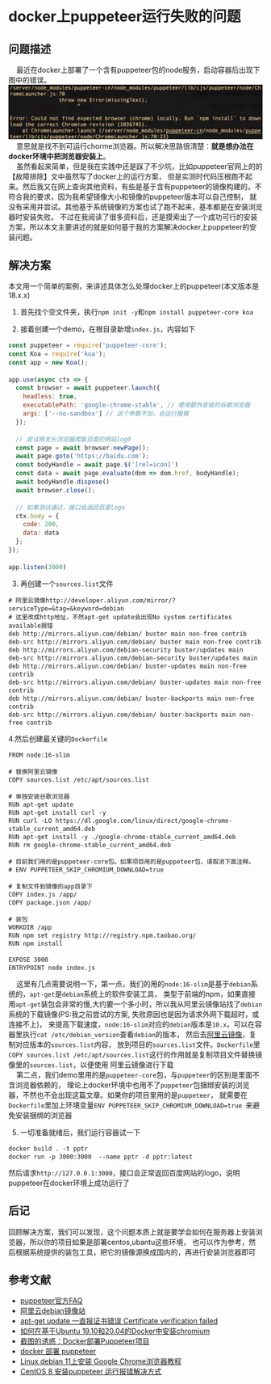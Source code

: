# docker上puppeteer运行失败的问题

## 问题描述
&nbsp;&nbsp;&nbsp;&nbsp;最近在docker上部署了一个含有puppeteer包的node服务，启动容器后出现下图中的错误。
![1](./docker上puppeteer运行失败/1.png)
&nbsp;&nbsp;&nbsp;&nbsp;意思就是找不到可运行chorme浏览器。所以解决思路很清楚：**就是想办法在
docker环境中把浏览器安装上**。
<br>
&nbsp;&nbsp;&nbsp;&nbsp;虽然看起来简单，但是我在实践中还是踩了不少坑，比如puppeteer官网上的的【故障排除】文中虽然写了docker上的运行方案，
但是实测时代码压根跑不起来。然后我又在网上查询其他资料，有些是基于含有puppeteer的镜像构建的，不符合我的要求，因为我希望镜像大小和镜像的puppeteer版本可以自己控制，
就没有采用并尝试。其他基于系统镜像的方案也试了跑不起来，基本都是在安装浏览器时安装失败。
  不过在我阅读了很多资料后，还是摸索出了一个成功可行的安装方案，所以本文主要讲述的就是如何基于我的方案解决docker上puppeteer的安装问题。

## 解决方案
本文用一个简单的案例，来讲述具体怎么处理docker上的puppeteer(本文版本是18.x.x)

1. 首先找个空文件夹，执行`npm init -y`和`npm install puppeteer-core koa`

2. 接着创建一个demo，在根目录新增`index.js`，内容如下
```js
const puppeteer = require('puppeteer-core');
const Koa = require('koa');
const app = new Koa();

app.use(async ctx => {
  const browser = await puppeteer.launch({
    headless: true,
    executablePath: 'google-chrome-stable', // 使用额外安装的谷歌浏览器
    args: ['--no-sandbox'] // 这个参数不加，会运行报错
  });

  // 尝试用无头浏览器爬取百度的网站log0
  const page = await browser.newPage();
  await page.goto('https://baidu.com');
  const bodyHandle = await page.$('[rel=icon]')
  const data = await page.evaluate(dom => dom.href, bodyHandle);
  await bodyHandle.dispose()
  await browser.close();

  // 如果测试通过，接口会返回百度logo
  ctx.body = {
    code: 200,
    data: data
  };
});

app.listen(3000)
```

3. 再创建一个`sources.list`文件
```
# 阿里云镜像http://developer.aliyun.com/mirror/?serviceType=&tag=&keyword=debian
# 这里改成http地址，不然apt-get update会出现No system certificates available报错
deb http://mirrors.aliyun.com/debian/ buster main non-free contrib
deb-src http://mirrors.aliyun.com/debian/ buster main non-free contrib
deb http://mirrors.aliyun.com/debian-security buster/updates main
deb-src http://mirrors.aliyun.com/debian-security buster/updates main
deb http://mirrors.aliyun.com/debian/ buster-updates main non-free contrib
deb-src http://mirrors.aliyun.com/debian/ buster-updates main non-free contrib
deb http://mirrors.aliyun.com/debian/ buster-backports main non-free contrib
deb-src http://mirrors.aliyun.com/debian/ buster-backports main non-free contrib
```

4.然后创建最关键的`Dockerfile`
```docker
FROM node:16-slim

# 替换阿里云镜像
COPY sources.list /etc/apt/sources.list

# 单独安装谷歌浏览器
RUN apt-get update   
RUN apt-get install curl -y
RUN curl -LO https://dl.google.com/linux/direct/google-chrome-stable_current_amd64.deb
RUN apt-get install -y ./google-chrome-stable_current_amd64.deb
RUN rm google-chrome-stable_current_amd64.deb 

# 目前我们用的是puppeteer-core包。如果项目用的是puppeteer包，请取消下面注释。
# ENV PUPPETEER_SKIP_CHROMIUM_DOWNLOAD=true 

# 复制文件到镜像的app目录下
COPY index.js /app/
COPY package.json /app/

# 装包
WORKDIR /app
RUN npm set registry http://registry.npm.taobao.org/ 
RUN npm install

EXPOSE 3000
ENTRYPOINT node index.js
```
&nbsp;&nbsp;&nbsp;&nbsp;这里有几点需要说明一下，第一点，我们的用的`node:16-slim`是基于`debian`系统的，`apt-get`是`debian`系统上的软件安装工具，
类型于前端的npm，如果直接用`apt-get`装包会非常的慢,大约要一个多小时，所以我从阿里云镜像站找了`debian`系统的下载镜像(PS:我之前尝试的方案,
失败原因也是因为请求外网下载超时，或连接不上)，
来提高下载速度，`node:16-slim`对应的`debian`版本是`10.x`，可以在容器里执行`cat /etc/debian_version`查看`debian`的版本，
然后去[阿里云镜像](https://developer.aliyun.com/mirror/debian?spm=a2c6h.13651102.0.0.7fb11b11tS5vjI)，复制对应版本的`sources.list`内容，
放到项目的`sources.list`文件。`Dockerfile`里`COPY sources.list /etc/apt/sources.list`这行的作用就是复制项目文件替换镜像里的`sources.list`，以便使用
阿里云镜像进行下载
<br/>
&nbsp;&nbsp;&nbsp;&nbsp;第二点，我们demo里用的是`puppeteer-core`包，与`puppeteer`的区别是里面不含浏览器依赖的，
理论上docker环境中也用不了`puppeteer`包捆绑安装的浏览器，不然也不会出现这篇文章。如果你的项目里用的是`puppeteer`，
就需要在`Dockerfile`里加上环境变量`ENV PUPPETEER_SKIP_CHROMIUM_DOWNLOAD=true `来避免安装捆绑的浏览器

5. 一切准备就绪后，我们运行容器试一下
```
docker build . -t pptr
docker run -p 3000:3000  --name pptr -d pptr:latest
```
然后请求`http://127.0.0.1:3000`，接口会正常返回百度网站的logo，说明puppeteer在docker环境上成功运行了


## 后记
回顾解决方案，我们可以发现，这个问题本质上就是要学会如何在服务器上安装浏览器，所以你的项目如果是部署centos,ubantu这些环境，
也可以作为参考，然后根据系统提供的装包工具，把它的镜像源换成国内的，再进行安装浏览器即可

## 参考文献
* [puppeteer官方FAQ](https://pptr.dev/troubleshooting/#running-puppeteer-in-docker)
* [阿里云debian镜像站](https://developer.aliyun.com/mirror/?serviceType=&tag=&keyword=debian)
* [apt-get update 一直报证书错误 Certificate verification failed](https://juejin.cn/post/6844904106050453511)
* [如何在基于Ubuntu 19.10和20.04的Docker中安装chromium](https://cloud.tencent.com/developer/ask/sof/1381506/answer/1899918)
*  [截图的诱惑：Docker部署Puppeteer项目](https://juejin.cn/post/6844903688457175047#heading-12)
* [docker 部署 puppeteer](https://juejin.cn/post/7113750855745601573)
* [Linux debian 11上安装 Google Chrome浏览器教程](https://blog.csdn.net/u013541325/article/details/123922717)
* [CentOS 8 安装puppeteer 运行报错解决方式](https://www.jianshu.com/p/f3df96e38a0f)